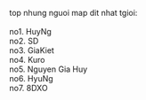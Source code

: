 top nhung nguoi map dit nhat tgioi:
<br><br>
no1. HuyNg
<br>
no2. SD
<br>
no3. GiaKiet
<br>
no4. Kuro
<br>
no5. Nguyen Gia Huy
<br>
no6. HyuNg
<br>
no7. 8DXO

